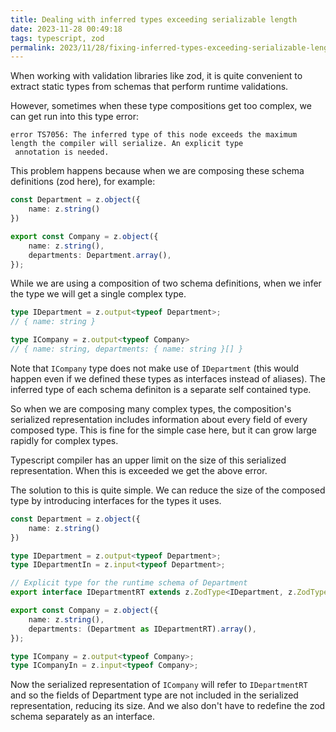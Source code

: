 ```yaml
---
title: Dealing with inferred types exceeding serializable length
date: 2023-11-28 00:49:18
tags: typescript, zod
permalink: 2023/11/28/fixing-inferred-types-exceeding-serializable-length/
---
```


When working with validation libraries like zod, it is quite convenient to extract static types from schemas that perform runtime validations.

However, sometimes when these type compositions get too complex, we can get run into this type error:

```
error TS7056: The inferred type of this node exceeds the maximum length the compiler will serialize. An explicit type
 annotation is needed.
```

This problem happens because when we are composing these schema definitions (zod here), for example:

```typescript
const Department = z.object({
    name: z.string()
})

export const Company = z.object({
    name: z.string(),
    departments: Department.array(),
});
```

While we are using a composition of two schema definitions, when we infer the type we will get a single complex type.

```typescript
type IDepartment = z.output<typeof Department>;
// { name: string }

type ICompany = z.output<typeof Company>
// { name: string, departments: { name: string }[] }
```

Note that `ICompany` type does not make use of `IDepartment` (this would happen even if we defined these types as interfaces instead of aliases). 
The inferred type of each schema definiton is a separate self contained type.

So when we are composing many complex types, the composition's serialized representation includes information about every field of every composed type. This is fine for the simple case here, but it can grow large rapidly for complex types.

Typescript compiler has an upper limit on the size of this serialized representation. When this is exceeded we get the above error.

The solution to this is quite simple. We can reduce the size of the composed type by introducing interfaces for the types it uses.

```typescript
const Department = z.object({
    name: z.string()
})

type IDepartment = z.output<typeof Department>;
type IDepartmentIn = z.input<typeof Department>;

// Explicit type for the runtime schema of Department
export interface IDepartmentRT extends z.ZodType<IDepartment, z.ZodTypeDef, IDepartmentIn> {}

export const Company = z.object({
    name: z.string(),
    departments: (Department as IDepartmentRT).array(),
});

type ICompany = z.output<typeof Company>;
type ICompanyIn = z.input<typeof Company>;
```

Now the serialized representation of `ICompany` will refer to `IDepartmentRT` and so the fields of Department type are not included in the serialized representation, reducing its size. 
And we also don't have to redefine the zod schema separately as an interface. 


